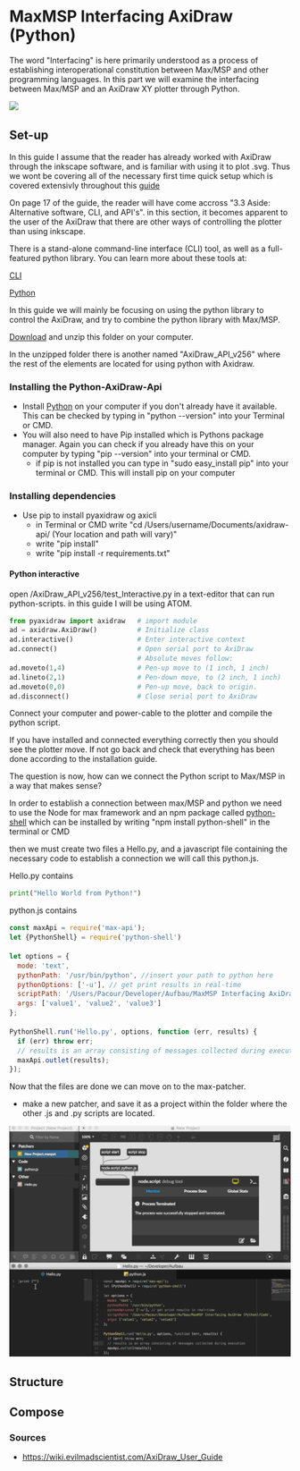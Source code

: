 # MaxMSP Interfacing AxiDraw (Python)
The word "Interfacing" is here primarily understood as a process of establishing interoperational constitution between Max/MSP and other programming languages. In this part we will examine the interfacing between Max/MSP and an AxiDraw XY plotter through Python.

![](https://wonderfulengineering.com/wp-content/uploads/2016/12/AxiDraw-pen-plotter-1.jpg)

## Set-up

In this guide I assume that the reader has already worked with AxiDraw through the inkscape software, and is familiar with using it to plot .svg. Thus we wont be covering all of the necessary first time quick setup which is covered extensivly throughout this [guide](https://cdn.evilmadscientist.com/dl/ad/public/AxiDraw_Guide_v40_r3.pdf)

On page 17 of the guide, the reader will have come accross "3.3 Aside: Alternative software, CLI, and API's". in this section, it becomes apparent to the user of the AxiDraw that there are other ways of controlling the plotter than using inkscape.

There is a stand-alone command-line interface (CLI) tool, as well as a full-featured python library. You can learn more about these tools at:

[CLI](https://axidraw.com/doc/cli_api/#introduction)

[Python](https://axidraw.com/doc/py_api/#introduction)

In this guide we will mainly be focusing on using the python library to control the AxiDraw, and try to combine the python library with Max/MSP.

[Download](https://cdn.evilmadscientist.com/dl/ad/public/AxiDraw_API.zip) and unzip this folder on your computer.

In the unzipped folder there is another named "AxiDraw_API_v256" where the rest of the elements are located for using python with Axidraw.

### Installing the Python-AxiDraw-Api

- Install [Python](https://www.python.org/downloads/ ) on your computer if you don't already have it available. This can be checked by typing in "python --version" into your Terminal or CMD.
- You will also need to have Pip installed which is Pythons package manager. Again you can check if you already have this on your computer by typing "pip --version" into your terminal or CMD.
  - if pip is not installed you can type in "sudo easy_install pip" into your terminal or CMD. This will install pip on your computer

### Installing dependencies 

- Use pip to install pyaxidraw og axicli
  - in Terminal or CMD write
    "cd /Users/username/Documents/axidraw-api/  (Your location and path will vary)"
  - write "pip install"
  - write "pip install -r requirements.txt"

#### Python interactive

open /AxiDraw_API_v256/test_Interactive.py in a text-editor that can run python-scripts. in this guide I will be using ATOM.

```python
from pyaxidraw import axidraw   # import module
ad = axidraw.AxiDraw()          # Initialize class
ad.interactive()                # Enter interactive context
ad.connect()                    # Open serial port to AxiDraw
                                # Absolute moves follow:
ad.moveto(1,4)                  # Pen-up move to (1 inch, 1 inch)
ad.lineto(2,1)                  # Pen-down move, to (2 inch, 1 inch)
ad.moveto(0,0)                  # Pen-up move, back to origin.
ad.disconnect()                 # Close serial port to AxiDraw
```



Connect your computer and power-cable to the plotter and compile the python script.

If you have installed and connected everything correctly then you should see the plotter move. If not go back and check that everything has been done according to the installation guide.

The question is now, how can we connect the Python script to Max/MSP in a way that makes sense?

In order to establish a connection between max/MSP and python we need to use the Node for max framework and an npm package called [python-shell](https://www.npmjs.com/package/python-shell) which can be installed by writing "npm install python-shell" in the terminal or CMD

then we must create two files a Hello.py, and a javascript file containing the necessary code to establish a connection we will call this python.js.

Hello.py contains

```python
print("Hello World from Python!")
```

python.js contains

```js
const maxApi = require('max-api');
let {PythonShell} = require('python-shell')

let options = {
  mode: 'text',
  pythonPath: '/usr/bin/python', //insert your path to python here
  pythonOptions: ['-u'], // get print results in real-time
  scriptPath: '/Users/Pacour/Developer/Aufbau/MaxMSP Interfacing AxiDraw (Python)/Code', //insert your path to Hello.py here
  args: ['value1', 'value2', 'value3']
};

PythonShell.run('Hello.py', options, function (err, results) {
  if (err) throw err;
  // results is an array consisting of messages collected during execution
  maxApi.outlet(results);
});
```

Now that the files are done we can move on to the max-patcher. 

- make a new patcher, and save it as a project within the folder where the other .js and .py scripts are located.

![](./media/Max-Python.gif)


## Structure



## Compose



### Sources
- https://wiki.evilmadscientist.com/AxiDraw_User_Guide

  

